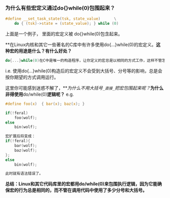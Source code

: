 ### 为什么有些宏定义通过do{}while(0)包围起来？
```c
#define __set_task_state(tsk, state_value)      \
    do { (tsk)->state = (state_value); } while (0)
```

上面是一个例子， 里面的宏定义被 do{}while(0)包含起来。

**在Linux内核和其它一些著名的C库中有许多使用do{...}while(0)的宏定义。**这种宏的用途是什么？有什么好处？**
```c
do{...}while(0)在C中是唯一的构造程序，让你定义的宏总是以相同的方式工作，这样不管怎么使用宏（尤其在没有用大括号包围调用宏的语句），宏后面的分号也是相同的效果
```

i.e. 使用do{...}while(0)构造后的宏定义不会受到大括号、分号等的影响，总是会按你期望的方式调用运行。


这里你可能感到迷惑不解了，**_为什么不用大括号`_直接_`把宏包围起来呢？_**为什么非得使用**do/while(0)**逻辑呢？**
e.g.
```c
#define foo(x)  { bar(x); baz(x); }

if(!feral)
    foo(wolf);
else
	bin(wolf);

宏扩展后将变成：
if(!feral){
	bar(wolf);
	baz(wolf);
};
else
	bin(wolf);

此时就有语法错误了。
```


**总结：Linux和其它代码库里的宏都用do/while(0)来包围执行逻辑，因为它能确保宏的行为总是相同的，而不管在调用代码中使用了多少分号和大括号。**
